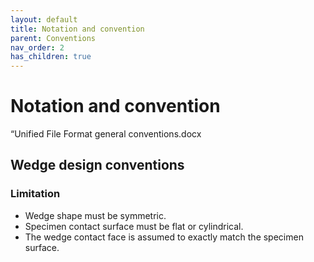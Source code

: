 ```yaml
---
layout: default
title: Notation and convention
parent: Conventions
nav_order: 2
has_children: true
---
```


# Notation and convention

“Unified File Format general conventions.docx


## Wedge design conventions  

### Limitation
- Wedge shape must be symmetric.
- Specimen contact surface must be flat or cylindrical.
- The wedge contact face is assumed to exactly match the specimen surface.
